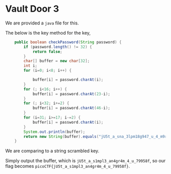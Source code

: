 # Vault Door 3

We are provided a `java` file for this.

The below is the key method for the key,

```java
    public boolean checkPassword(String password) {
        if (password.length() != 32) {
            return false;
        }
        char[] buffer = new char[32];
        int i;
        for (i=0; i<8; i++) {

            buffer[i] = password.charAt(i);
        }
        for (; i<16; i++) {
            buffer[i] = password.charAt(23-i);
        }
        for (; i<32; i+=2) {
            buffer[i] = password.charAt(46-i);
        }
        for (i=31; i>=17; i-=2) {
            buffer[i] = password.charAt(i);
        }
        System.out.println(buffer);
        return new String(buffer).equals("jU5t_a_sna_3lpm18g947_u_4_m9r54f");
    }
```

We are comparing to a string scrambled key.

Simply output the buffer, which is `jU5t_a_s1mpl3_an4gr4m_4_u_79958f`, so our flag becomes `picoCTF{jU5t_a_s1mpl3_an4gr4m_4_u_79958f}`.
